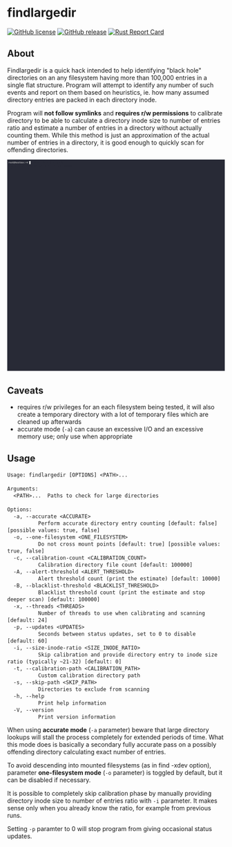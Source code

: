 # findlargedir

[![GitHub license](https://img.shields.io/github/license/dkorunic/findlargedir.svg)](https://github.com/dkorunic/findlargedir/blob/master/LICENSE.txt)
[![GitHub release](https://img.shields.io/github/release/dkorunic/findlargedir.svg)](https://github.com/dkorunic/findlargedir/releases/latest)
[![Rust Report Card](https://rust-reportcard.xuri.me/badge/github.com/dkorunic/findlargedir)](https://rust-reportcard.xuri.me/report/github.com/dkorunic/findlargedir)

## About

Findlargedir is a quick hack intended to help identifying "black hole" directories on an any filesystem having more than 100,000 entries in a single flat structure. Program will attempt to identify any number of such events and report on them based on heuristics, ie. how many assumed directory entries are packed in each directory inode.

Program will **not follow symlinks** and **requires r/w permissions** to calibrate directory to be able to calculate a directory inode size to number of entries ratio and estimate a number of entries in a directory without actually counting them. While this method is just an approximation of the actual number of entries in a directory, it is good enough to quickly scan for offending directories.

![Demo](demo.gif)

## Caveats

- requires r/w privileges for an each filesystem being tested, it will also create a temporary directory with a lot of temporary files which are cleaned up afterwards
- accurate mode (`-a`) can cause an excessive I/O and an excessive memory use; only use when appropriate

## Usage

```shell
Usage: findlargedir [OPTIONS] <PATH>...

Arguments:
  <PATH>...  Paths to check for large directories

Options:
  -a, --accurate <ACCURATE>
          Perform accurate directory entry counting [default: false] [possible values: true, false]
  -o, --one-filesystem <ONE_FILESYSTEM>
          Do not cross mount points [default: true] [possible values: true, false]
  -c, --calibration-count <CALIBRATION_COUNT>
          Calibration directory file count [default: 100000]
  -A, --alert-threshold <ALERT_THRESHOLD>
          Alert threshold count (print the estimate) [default: 10000]
  -B, --blacklist-threshold <BLACKLIST_THRESHOLD>
          Blacklist threshold count (print the estimate and stop deeper scan) [default: 100000]
  -x, --threads <THREADS>
          Number of threads to use when calibrating and scanning [default: 24]
  -p, --updates <UPDATES>
          Seconds between status updates, set to 0 to disable [default: 60]
  -i, --size-inode-ratio <SIZE_INODE_RATIO>
          Skip calibration and provide directory entry to inode size ratio (typically ~21-32) [default: 0]
  -t, --calibration-path <CALIBRATION_PATH>
          Custom calibration directory path
  -s, --skip-path <SKIP_PATH>
          Directories to exclude from scanning
  -h, --help
          Print help information
  -V, --version
          Print version information
```

When using **accurate mode** (`-a` parameter) beware that large directory lookups will stall the process completely for extended periods of time. What this mode does is basically a secondary fully accurate pass on a possibly offending directory calculating exact number of entries.

To avoid descending into mounted filesystems (as in find -xdev option), parameter **one-filesystem mode** (`-o` parameter) is toggled by default, but it can be disabled if necessary.

It is possible to completely skip calibration phase by manually providing directory inode size to number of entries ratio with `-i` parameter. It makes sense only when you already know the ratio, for example from previous runs.

Setting `-p` paramter to 0 will stop program from giving occasional status updates.
